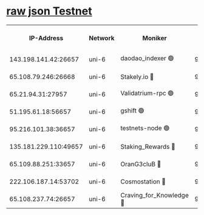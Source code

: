 [raw json Testnet](https://rpc-check.junot.stavr.tech/junot/rpc-junot-result.json)
=


<table><tr><th>IP-Address</th><th>Network</th><th>Moniker</th><th>Latest Block Height</th><th>Earliest Block Height</th><th>Catching Up</th><th>Tx Index</th><th>Voting Power</th><th>Scan Time</th></tr><tr><td>143.198.141.42:26657</td><td>uni-6</td><td>daodao_indexer 🟢</td><td>9342879</td><td>1</td><td>False</td><td>off</td><td>0</td><td>2024-03-29T16:38:11.791526944UTC</td></tr><tr><td>65.108.79.246:26668</td><td>uni-6</td><td>Stakely.io 🔴</td><td>9342874</td><td>1570872</td><td>False</td><td>on</td><td>11</td><td>2024-03-29T16:37:53.985946977UTC</td></tr><tr><td>65.21.94.31:27957</td><td>uni-6</td><td>Validatrium-rpc 🟢</td><td>9342872</td><td>2943363</td><td>False</td><td>on</td><td>0</td><td>2024-03-29T16:37:49.606888698UTC</td></tr><tr><td>51.195.61.18:56657</td><td>uni-6</td><td>gshift 🟢</td><td>9342866</td><td>7691417</td><td>False</td><td>on</td><td>0</td><td>2024-03-29T16:37:35.718362722UTC</td></tr><tr><td>95.216.101.38:36657</td><td>uni-6</td><td>testnets-node 🟢</td><td>9342874</td><td>8116304</td><td>False</td><td>on</td><td>0</td><td>2024-03-29T16:37:56.386379197UTC</td></tr><tr><td>135.181.229.110:49657</td><td>uni-6</td><td>Staking_Rewards 🔴</td><td>9342881</td><td>8388763</td><td>False</td><td>on</td><td>1008</td><td>2024-03-29T16:38:16.514506637UTC</td></tr><tr><td>65.109.88.251:33657</td><td>uni-6</td><td>OranG3cluB 🔴</td><td>9342880</td><td>8418953</td><td>False</td><td>on</td><td>11</td><td>2024-03-29T16:38:16.152251247UTC</td></tr><tr><td>222.106.187.14:53702</td><td>uni-6</td><td>Cosmostation 🔴</td><td>9342871</td><td>9204626</td><td>False</td><td>on</td><td>109013</td><td>2024-03-29T16:37:47.231476788UTC</td></tr><tr><td>65.108.237.74:26657</td><td>uni-6</td><td>Craving_for_Knowledge 🔴</td><td>9342877</td><td>9236055</td><td>False</td><td>on</td><td>9004</td><td>2024-03-29T16:38:06.863866244UTC</td></tr></table>